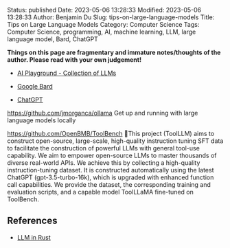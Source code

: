 Status: published
Date: 2023-05-06 13:28:33
Modified: 2023-05-06 13:28:33
Author: Benjamin Du
Slug: tips-on-large-language-models
Title: Tips on Large Language Models
Category: Computer Science
Tags: Computer Science, programming, AI, machine learning, LLM, large language model, Bard, ChatGPT

**Things on this page are fragmentary and immature notes/thoughts of the author. Please read with your own judgement!**

- [AI Playground - Collection of LLMs](https://play.vercel.ai)

- [Google Bard](https://bard.google.com/)

- [ChatGPT](https://chat.openai.com/)

https://github.com/jmorganca/ollama
Get up and running with large language models locally

https://github.com/OpenBMB/ToolBench
🔨This project (ToolLLM) aims to construct open-source, large-scale, high-quality instruction tuning SFT data to facilitate the construction of powerful LLMs with general tool-use capability. We aim to empower open-source LLMs to master thousands of diverse real-world APIs. We achieve this by collecting a high-quality instruction-tuning dataset. It is constructed automatically using the latest ChatGPT (gpt-3.5-turbo-16k), which is upgraded with enhanced function call capabilities. We provide the dataset, the corresponding training and evaluation scripts, and a capable model ToolLLaMA fine-tuned on ToolBench.



## References

- [LLM in Rust]( https://www.legendu.net/misc/blog/llm-in-rust ) 
